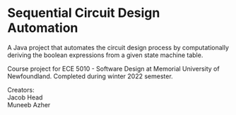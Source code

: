 <h1>Sequential Circuit Design Automation</h1>

A Java project that automates the circuit design process by computationally deriving the boolean expressions 
from a given state machine table.

Course project for ECE 5010 - Software Design at Memorial University of Newfoundland. Completed during winter 2022 semester.

Creators:<br/>
Jacob Head<br/>
Muneeb Azher
